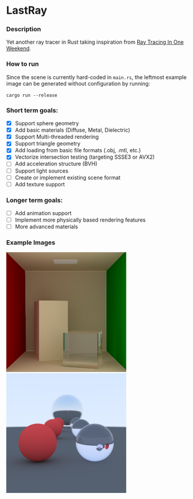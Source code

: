 # LastRay

### Description
Yet another ray tracer in Rust taking inspiration from [Ray Tracing In One Weekend](https://raytracing.github.io/books/RayTracingInOneWeekend.html). 

### How to run
Since the scene is currently hard-coded in `main.rs`, the leftmost example image can be generated without configuration by running:
```
cargo run --release
```

### Short term goals:
- [x] Support sphere geometry
- [x] Add basic materials (Diffuse, Metal, Dielectric)
- [x] Support Multi-threaded rendering
- [x] Support triangle geometry
- [x] Add loading from basic file formats (.obj, .mtl, etc.)
- [x] Vectorize intersection testing (targeting SSSE3 or AVX2)
- [ ] Add acceleration structure (BVH)
- [ ] Support light sources
- [ ] Create or implement existing scene format
- [ ] Add texture support

### Longer term goals:
- [ ] Add animation support
- [ ] Implement more physically based rendering features
- [ ] More advanced materials

### Example Images
<div>
  <img src="https://raw.githubusercontent.com/DarioSucic/LastRay/master/out.png" width="320" height="320">
  <img src="https://raw.githubusercontent.com/DarioSucic/LastRay/master/spheres.png" width="320" height="320">
</div>
